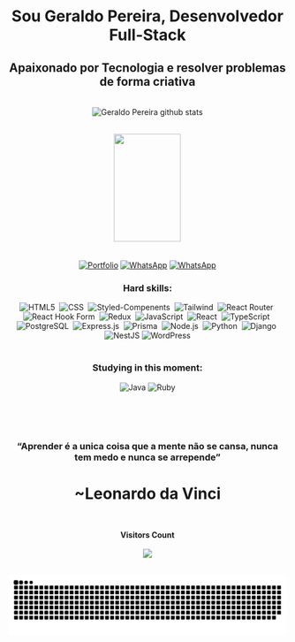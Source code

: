 # <div align="center"> Sou Geraldo Pereira, Desenvolvedor Full-Stack 
## <div align="center"> Apaixonado por Tecnologia e resolver problemas de forma criativa
  </br>
  
  
<div align="center">  
  <img width="49%" height="195px" src="https://github-readme-stats.vercel.app/api?username=geraldopereirads&show_icons=true&count_private=true&hide_border=true&title_color=f3aa46&icon_color=f3aa46&text_color=ffffcf&bg_color=0d1117" alt="Geraldo Pereira github stats" /> 
  
 </br> <img width="49%" height="195px" src="https://github-readme-stats.vercel.app/api/top-langs/?username=geraldopereirads&layout=compact&hide_border=true&title_color=f3aa46&text_color=ffffcf&bg_color=0d1117" /><br/><br/>
</div>

  

<div align="center"> 

[![Portfolio](https://img.shields.io/badge/Portfolio-%23000000.svg?style=for-the-badge&logo=firefox&logoColor=#FF7139)](https://www.geraldopereira.com.br)
[![WhatsApp](https://img.shields.io/badge/WhatsApp-25D366?style=for-the-badge&logo=whatsapp&logoColor=white)](https://contate.me/geraldopereiradsj)
[![WhatsApp](https://img.shields.io/badge/linkedin-%230077B5.svg?style=for-the-badge&logo=linkedin&logoColor=white)](https://contate.me/geraldopereiradsj)



 
 ### Hard skills:
![HTML5](https://img.shields.io/badge/-HTML5-%23E34F26?style=for-the-badge&logo=HTML5&logoColor=white&labelColor=%23E34F26)&nbsp;
![CSS](https://img.shields.io/badge/css3-%231572B6.svg?style=for-the-badge&logo=css3&logoColor=white)&nbsp;
![Styled-Compenents](https://img.shields.io/badge/styled--components-DB7093?style=for-the-badge&logo=styled-components&logoColor=white)&nbsp;
![Tailwind](https://img.shields.io/badge/tailwindcss-%2338B2AC.svg?style=for-the-badge&logo=tailwind-css&logoColor=white)&nbsp;
![React Router](https://img.shields.io/badge/React_Router-CA4245?style=for-the-badge&logo=react-router&logoColor=white)&nbsp;
![React Hook Form](https://img.shields.io/badge/React%20Hook%20Form-%23EC5990.svg?style=for-the-badge&logo=reacthookform&logoColor=white)&nbsp;
![Redux](https://img.shields.io/badge/redux-%23593d88.svg?style=for-the-badge&logo=redux&logoColor=white)&nbsp;
![JavaScript](https://img.shields.io/badge/javascript-%23F7DF1E.svg?style=for-the-badge&logo=javascript&logoColor=%23323330)&nbsp;
![React](https://img.shields.io/badge/react-%2361DAFB.svg?style=for-the-badge&logo=react&logoColor=%2320232a)&nbsp;
![TypeScript](https://img.shields.io/badge/typescript-%23007ACC.svg?style=for-the-badge&logo=typescript&logoColor=white)&nbsp;
![PostgreSQL](https://img.shields.io/badge/postgres-%23316192.svg?style=for-the-badge&logo=postgresql&logoColor=white)&nbsp;
![Express.js](https://img.shields.io/badge/express.js-%23404d59.svg?style=for-the-badge&logo=express&logoColor=%2361DAFB)&nbsp;
![Prisma](https://img.shields.io/badge/Prisma-3982CE?style=for-the-badge&logo=Prisma&logoColor=white)&nbsp;
![Node.js](https://img.shields.io/badge/node.js-6DA55F?style=for-the-badge&logo=node.js&logoColor=white)&nbsp;
![Python](https://img.shields.io/badge/python-3670A0?style=for-the-badge&logo=python&logoColor=ffdd54)&nbsp;
![Django](https://img.shields.io/badge/django-%23092E20.svg?style=for-the-badge&logo=django&logoColor=white)&nbsp;
![NestJS](https://img.shields.io/badge/nestjs-%23E0234E.svg?style=for-the-badge&logo=nestjs&logoColor=white)
![WordPress](https://img.shields.io/badge/WordPress-%23117AC9.svg?style=for-the-badge&logo=WordPress&logoColor=white)
</br>
 </br>
 
### Studying in this moment:

![Java](https://img.shields.io/badge/java-%23ED8B00.svg?style=for-the-badge&logo=openjdk&logoColor=white)
![Ruby](https://img.shields.io/badge/Ruby-CC342D?style=for-the-badge&logo=ruby&logoColor=white)



  </br></br></br>
  
  ### “Aprender é a unica coisa que a mente não se cansa, nunca tem medo e nunca se arrepende” 
  # ~Leonardo da Vinci



<div align="center">
<br><p align="centre"><b>Visitors Count</b></p>  
<p align="center"><img align="center" src="https://profile-counter.glitch.me/{geraldopereirads}/count.svg" /></p> 
<br>
</div>


<picture>
  <source
    media="(prefers-color-scheme: dark)"
    srcset="https://raw.githubusercontent.com/Platane/snk/output/github-contribution-grid-snake-dark.svg"
  />
  <source
    media="(prefers-color-scheme: light)"
    srcset="https://raw.githubusercontent.com/Platane/snk/output/github-contribution-grid-snake.svg"
  />
  <img
    alt="github contribution grid snake animation"
    src="https://raw.githubusercontent.com/Platane/snk/output/github-contribution-grid-snake.svg"
  />
</picture>
